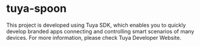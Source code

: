 # tuya-spoon
This project is developed using Tuya SDK, which enables you to quickly develop branded apps connecting and controlling smart scenarios of many devices. 
For more information, please check Tuya Developer Website. 
